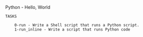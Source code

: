 Python - Hello, World
	
	TASKS

		0-run - Write a Shell script that runs a Python script.
		1-run_inline - Write a script that runs Python code
